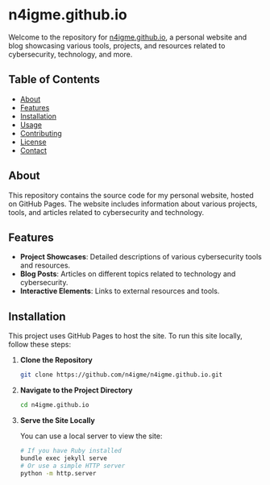 # n4igme.github.io

Welcome to the repository for [n4igme.github.io](https://n4igme.github.io), a personal website and blog showcasing various tools, projects, and resources related to cybersecurity, technology, and more.

## Table of Contents

- [About](#about)
- [Features](#features)
- [Installation](#installation)
- [Usage](#usage)
- [Contributing](#contributing)
- [License](#license)
- [Contact](#contact)

## About

This repository contains the source code for my personal website, hosted on GitHub Pages. The website includes information about various projects, tools, and articles related to cybersecurity and technology.

## Features

- **Project Showcases**: Detailed descriptions of various cybersecurity tools and resources.
- **Blog Posts**: Articles on different topics related to technology and cybersecurity.
- **Interactive Elements**: Links to external resources and tools.

## Installation

This project uses GitHub Pages to host the site. To run this site locally, follow these steps:

1. **Clone the Repository**

   ```bash
   git clone https://github.com/n4igme/n4igme.github.io.git

2. **Navigate to the Project Directory**

   ```bash
   cd n4igme.github.io

3. **Serve the Site Locally**

	You can use a local server to view the site:
   ```bash
   # If you have Ruby installed
   bundle exec jekyll serve
   # Or use a simple HTTP server
   python -m http.server